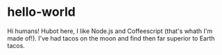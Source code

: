 # hello-world

Hi humans!
Hubot here, I like Node.js and Coffeescript (that's whath I'm made of!).
I've had tacos on the moon and find then far superior to Earth tacos.
